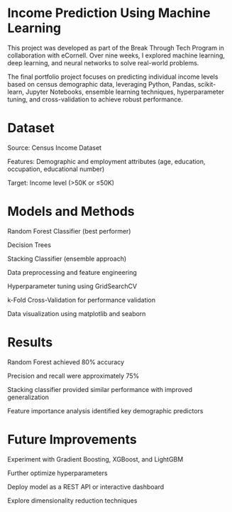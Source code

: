 # Income Prediction Using Machine Learning
This project was developed as part of the Break Through Tech Program in collaboration with eCornell. Over nine weeks, I explored machine learning, deep learning, and neural networks to solve real-world problems.

The final portfolio project focuses on predicting individual income levels based on census demographic data, leveraging Python, Pandas, scikit-learn, Jupyter Notebooks, ensemble learning techniques, hyperparameter tuning, and cross-validation to achieve robust performance.

# Dataset
Source: Census Income Dataset

Features: Demographic and employment attributes (age, education, occupation, educational number)

Target: Income level (>50K or ≤50K)

# Models and Methods
Random Forest Classifier (best performer)

Decision Trees

Stacking Classifier (ensemble approach)

Data preprocessing and feature engineering

Hyperparameter tuning using GridSearchCV 

k-Fold Cross-Validation for performance validation

Data visualization using matplotlib and seaborn

# Results
Random Forest achieved 80% accuracy

Precision and recall were approximately 75%

Stacking classifier provided similar performance with improved generalization

Feature importance analysis identified key demographic predictors

# Future Improvements
Experiment with Gradient Boosting, XGBoost, and LightGBM

Further optimize hyperparameters

Deploy model as a REST API or interactive dashboard

Explore dimensionality reduction techniques
